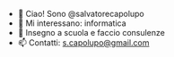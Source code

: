 - 👋 Ciao! Sono @salvatorecapolupo
- 👀 Mi interessano: informatica
- 🌱 Insegno a scuola e faccio consulenze
- 📫 Contatti: s.capolupo@gmail.com

<!---
salvatorecapolupo/salvatorecapolupo is a ✨ special ✨ repository because its `README.md` (this file) appears on your GitHub profile.
You can click the Preview link to take a look at your changes.
--->
